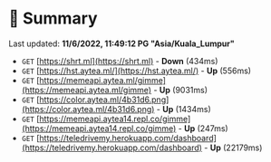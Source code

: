# 📖 Summary
Last updated: **11/6/2022, 11:49:12 PG "Asia/Kuala_Lumpur"**

- `GET` [https://shrt.ml](https://shrt.ml) - **Down** (434ms)
- `GET` [https://hst.aytea.ml/](https://hst.aytea.ml/) - **Up** (556ms)
- `GET` [https://memeapi.aytea.ml/gimme](https://memeapi.aytea.ml/gimme) - **Up** (9031ms)
- `GET` [https://color.aytea.ml/4b31d6.png](https://color.aytea.ml/4b31d6.png) - **Up** (1434ms)
- `GET` [https://memeapi.aytea14.repl.co/gimme](https://memeapi.aytea14.repl.co/gimme) - **Up** (247ms)
- `GET` [https://teledrivemy.herokuapp.com/dashboard](https://teledrivemy.herokuapp.com/dashboard) - **Up** (22179ms)
